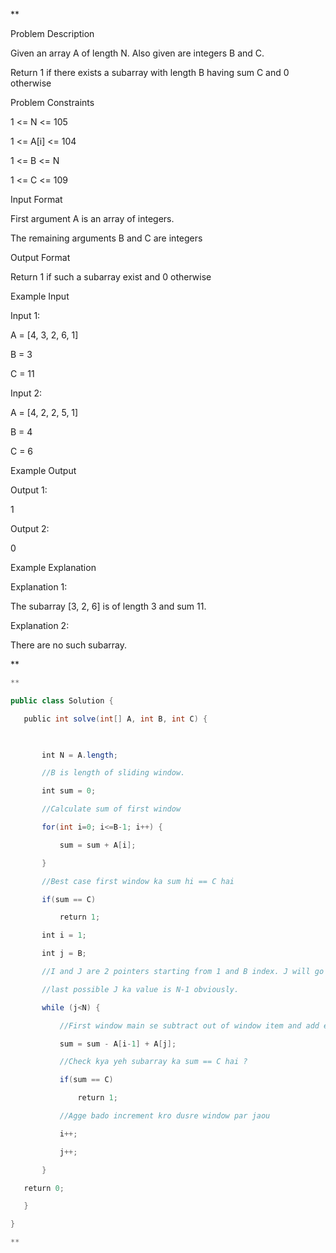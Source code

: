 **

Problem Description

Given an array A of length N. Also given are integers B and C.

Return 1 if there exists a subarray with length B having sum C and 0 otherwise

  
  
Problem Constraints

1 <= N <= 105

1 <= A[i] <= 104

1 <= B <= N

1 <= C <= 109

  
  
Input Format

First argument A is an array of integers.

The remaining arguments B and C are integers

  
  
Output Format

Return 1 if such a subarray exist and 0 otherwise

  
  
Example Input

Input 1:

A = [4, 3, 2, 6, 1]

B = 3

C = 11

  

Input 2:

A = [4, 2, 2, 5, 1]

B = 4

C = 6

  

  
  
Example Output

Output 1:

1

  

Output 2:

0

  

  
  
Example Explanation

Explanation 1:

The subarray [3, 2, 6] is of length 3 and sum 11.

  

Explanation 2:

There are no such subarray.

  
  
**

```java
**

public class Solution {

   public int solve(int[] A, int B, int C) {

  

       int N = A.length;

       //B is length of sliding window.

       int sum = 0;

       //Calculate sum of first window

       for(int i=0; i<=B-1; i++) {

           sum = sum + A[i];

       }

       //Best case first window ka sum hi == C hai

       if(sum == C)

           return 1;

       int i = 1;

       int j = B;

       //I and J are 2 pointers starting from 1 and B index. J will go out of loop when J becomes N

       //last possible J ka value is N-1 obviously.

       while (j<N) {

           //First window main se subtract out of window item and add element just came inside window

           sum = sum - A[i-1] + A[j];

           //Check kya yeh subarray ka sum == C hai ?

           if(sum == C)

               return 1;

           //Agge bado increment kro dusre window par jaou

           i++;

           j++;

       }

   return 0;

   }

}

**
```